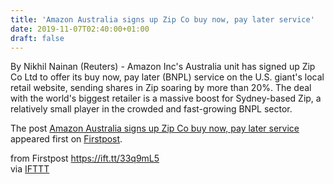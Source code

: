 ```yaml
---
title: 'Amazon Australia signs up Zip Co buy now, pay later service'
date: 2019-11-07T02:40:00+01:00
draft: false
---
```


By Nikhil Nainan (Reuters) - Amazon Inc's Australia unit has signed up Zip Co Ltd to offer its buy now, pay later (BNPL) service on the U.S. giant's local retail website, sending shares in Zip soaring by more than 20%. The deal with the world's biggest retailer is a massive boost for Sydney-based Zip, a relatively small player in the crowded and fast-growing BNPL sector.

The post [Amazon Australia signs up Zip Co buy now, pay later service](http://www.firstpost.com/business/amazon-australia-signs-up-zip-co-buy-now-pay-later-service-7614111.html) appeared first on [Firstpost](http://www.firstpost.com).

  
  
from Firstpost https://ift.tt/33q9mL5  
via [IFTTT](https://ifttt.com/?ref=da&site=blogger)
